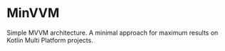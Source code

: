 # MinVVM
Simple MVVM architecture. A minimal approach for maximum results on Kotlin Multi Platform projects.
